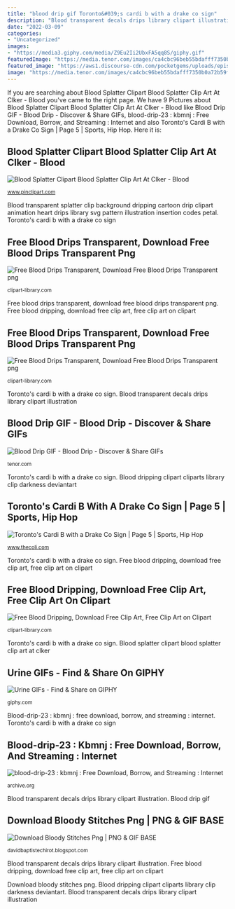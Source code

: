 ```yaml
---
title: "blood drip gif Toronto&#039;s cardi b with a drake co sign"
description: "Blood transparent decals drips library clipart illustration"
date: "2022-03-09"
categories:
- "Uncategorized"
images:
- "https://media3.giphy.com/media/Z9Eu2Ii2UbxFA5qq8S/giphy.gif"
featuredImage: "https://media.tenor.com/images/ca4cbc96beb55bdafff7350b0a72b59f/tenor.gif"
featured_image: "https://aws1.discourse-cdn.com/pocketgems/uploads/episodeinteractive/optimized/2X/f/fa2aea4d1628e6eb012aa915f7ac7ed8568006b8_2_681x500.png"
image: "https://media.tenor.com/images/ca4cbc96beb55bdafff7350b0a72b59f/tenor.gif"
---
```


If you are searching about Blood Splatter Clipart Blood Splatter Clip Art At Clker - Blood you've came to the right page. We have 9 Pictures about Blood Splatter Clipart Blood Splatter Clip Art At Clker - Blood like Blood Drip GIF - Blood Drip - Discover &amp; Share GIFs, blood-drip-23 : kbmnj : Free Download, Borrow, and Streaming : Internet and also Toronto&#039;s Cardi B with a Drake Co Sign | Page 5 | Sports, Hip Hop. Here it is:

## Blood Splatter Clipart Blood Splatter Clip Art At Clker - Blood

![Blood Splatter Clipart Blood Splatter Clip Art At Clker - Blood](https://www.pinclipart.com/picdir/big/320-3207978_blood-splatter-clipart-blood-splatter-clip-art-at.png "Blood-drip-23 : kbmnj : free download, borrow, and streaming : internet")

<small>www.pinclipart.com</small>

Blood transparent splatter clip background dripping cartoon drip clipart animation heart drips library svg pattern illustration insertion codes petal. Toronto&#039;s cardi b with a drake co sign

## Free Blood Drips Transparent, Download Free Blood Drips Transparent Png

![Free Blood Drips Transparent, Download Free Blood Drips Transparent png](http://clipart-library.com/new_gallery/2-20053_transparent-png-blood-decals.png "Download bloody stitches png")

<small>clipart-library.com</small>

Free blood drips transparent, download free blood drips transparent png. Free blood dripping, download free clip art, free clip art on clipart

## Free Blood Drips Transparent, Download Free Blood Drips Transparent Png

![Free Blood Drips Transparent, Download Free Blood Drips Transparent png](http://clipart-library.com/images_k/blood-drips-transparent/blood-drips-transparent-20.jpg "Blood-drip-23 : kbmnj : free download, borrow, and streaming : internet")

<small>clipart-library.com</small>

Toronto&#039;s cardi b with a drake co sign. Blood transparent decals drips library clipart illustration

## Blood Drip GIF - Blood Drip - Discover &amp; Share GIFs

![Blood Drip GIF - Blood Drip - Discover &amp; Share GIFs](https://media.tenor.com/images/ca4cbc96beb55bdafff7350b0a72b59f/tenor.gif "Blood-drip-23 : kbmnj : free download, borrow, and streaming : internet")

<small>tenor.com</small>

Toronto&#039;s cardi b with a drake co sign. Blood dripping clipart cliparts library clip darkness deviantart

## Toronto&#039;s Cardi B With A Drake Co Sign | Page 5 | Sports, Hip Hop

![Toronto&#039;s Cardi B with a Drake Co Sign | Page 5 | Sports, Hip Hop](https://media1.tenor.com/images/f45ce3ccdba9997c342584812a060475/tenor.gif?itemid=5104826 "Toronto&#039;s cardi b with a drake co sign")

<small>www.thecoli.com</small>

Toronto&#039;s cardi b with a drake co sign. Free blood dripping, download free clip art, free clip art on clipart

## Free Blood Dripping, Download Free Clip Art, Free Clip Art On Clipart

![Free Blood Dripping, Download Free Clip Art, Free Clip Art on Clipart](http://clipart-library.com/images/rijrMRqrT.png "Blood drip")

<small>clipart-library.com</small>

Toronto&#039;s cardi b with a drake co sign. Blood splatter clipart blood splatter clip art at clker

## Urine GIFs - Find &amp; Share On GIPHY

![Urine GIFs - Find &amp; Share on GIPHY](https://media3.giphy.com/media/Z9Eu2Ii2UbxFA5qq8S/giphy.gif "Urine giphy matarla")

<small>giphy.com</small>

Blood-drip-23 : kbmnj : free download, borrow, and streaming : internet. Toronto&#039;s cardi b with a drake co sign

## Blood-drip-23 : Kbmnj : Free Download, Borrow, And Streaming : Internet

![blood-drip-23 : kbmnj : Free Download, Borrow, and Streaming : Internet](https://archive.org/download/blood-drip-23/blood-drip-23.gif "Toronto&#039;s cardi b with a drake co sign")

<small>archive.org</small>

Blood transparent decals drips library clipart illustration. Blood drip gif

## Download Bloody Stitches Png | PNG &amp; GIF BASE

![Download Bloody Stitches Png | PNG &amp; GIF BASE](https://aws1.discourse-cdn.com/pocketgems/uploads/episodeinteractive/optimized/2X/f/fa2aea4d1628e6eb012aa915f7ac7ed8568006b8_2_681x500.png "Blood drip")

<small>davidbaptistechirot.blogspot.com</small>

Blood transparent decals drips library clipart illustration. Free blood dripping, download free clip art, free clip art on clipart

Download bloody stitches png. Blood dripping clipart cliparts library clip darkness deviantart. Blood transparent decals drips library clipart illustration
